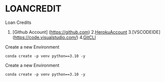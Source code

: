 # LOANCREDIT
Loan Credits
1. [Github Account] (https://github.com)
2.[HerokuAccount](https://heroku.com)
3.[VSCODEIDE] (https://code.visualstudio.com/)
4.[GitCLI](https://git-scm.com/book/en/v2/Getting-Started-The-Command-Line)

Create a new Environment
`````````````````````````
conda create -p venv python==3.10 -y
````````````````````````````````````````



Create a new Environment
`````````````````````````
conda create -p venv python==3.10 -y
````````````````````````````````````````
